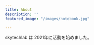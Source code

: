 ```yaml
---
title: About
description: ''
featured_image: "/images/notebook.jpg"

---
```

skytechlab は 2021年に活動を始めました。